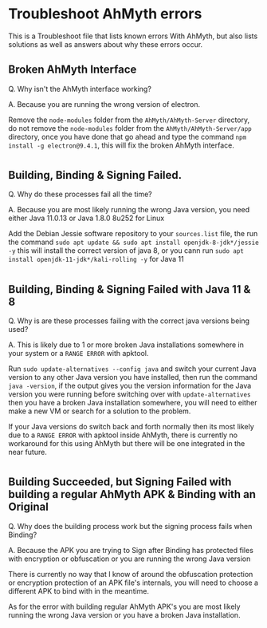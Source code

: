 # Troubleshoot AhMyth errors
This is a Troubleshoot file that lists known errors With AhMyth, 
but also lists solutions as well as answers about why these 
errors occur.

## Broken AhMyth Interface
Q. Why isn't the AhMyth interface working?

A. Because you are running the wrong version of electron.

Remove the `node-modules` folder from the `AhMyth/AhMyth-Server` directory, do not remove the `node-modules` folder from the `AhMyth/AhMyth-Server/app` directory, once you have done that go ahead and type the command `npm install -g electron@9.4.1`, this will fix the broken AhMyth interface.
#
## Building, Binding & Signing Failed.
Q. Why do these processes fail all the time?

A. Because you are most likely running the wrong Java version, you need either Java 11.0.13 or Java 1.8.0 8u252 for Linux

Add the Debian Jessie software repository to your `sources.list` file, the run the command `sudo apt update && sudo apt install openjdk-8-jdk*/jessie -y` this will install the correct version of java 8, or you cann run `sudo apt install openjdk-11-jdk*/kali-rolling -y` for Java 11
#
## Building, Binding & Signing Failed with Java 11 & 8
Q. Why is are these processes failing with the correct java versions being used?

A. This is likely due to 1 or more broken Java installations somewhere in your system or a `RANGE ERROR` with apktool.

Run `sudo update-alternatives --config java` and switch your current Java version to any other Java version you have installed, then run the command `java -version`, if the output gives you the version information for the Java version you were running before switching over with `update-alternatives` then you have a broken Java installation somewhere, you will need to either make a new VM or search for a solution to the problem. 

If your Java versions do switch back and forth normally then its most likely due to a `RANGE ERROR` with apktool inside AhMyth, there is currently no workaround for this using AhMyth but there will be one integrated in the near future.
#
## Building Succeeded, but Signing Failed with building a regular AhMyth APK & Binding with an Original
Q. Why does the building process work but the signing process fails when Binding?

A. Because the APK you are trying to Sign after Binding has protected files with encryption or obfuscation or you are running the wrong Java version

There is currently no way that I know of around the obfuscation protection or encryption protection of an APK file's internals, you will need to choose a different APK to bind with in the meantime. 

As for the error with building regular AhMyth APK's you are most likely running the wrong Java version or you have a broken Java installation.
